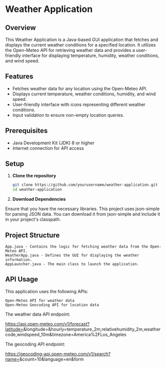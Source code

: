 # Weather Application

## Overview

This Weather Application is a Java-based GUI application that fetches and displays the current weather conditions for a specified location. It utilizes the Open-Meteo API for retrieving weather data and provides a user-friendly interface for displaying temperature, humidity, weather conditions, and wind speed.

## Features

- Fetches weather data for any location using the Open-Meteo API.
- Displays current temperature, weather conditions, humidity, and wind speed.
- User-friendly interface with icons representing different weather conditions.
- Input validation to ensure non-empty location queries.

## Prerequisites

- Java Development Kit (JDK) 8 or higher
- Internet connection for API access

## Setup

1. **Clone the repository**

   ```sh
   git clone https://github.com/yourusername/weather-application.git
   cd weather-application

2. **Download Dependencies**

Ensure that you have the necessary libraries. This project uses json-simple for parsing JSON data. You can download it from json-simple and include it in your project's classpath.

## Project Structure

    App.java - Contains the logic for fetching weather data from the Open-Meteo API.
    WeatherApp.java - Defines the GUI for displaying the weather information.
    AppLauncher.java - The main class to launch the application.

## API Usage

This application uses the following APIs:

    Open-Meteo API for weather data
    Open-Meteo Geocoding API for location data

The weather data API endpoint:

https://api.open-meteo.com/v1/forecast?latitude=<latitude>&longitude=<longitude>&hourly=temperature_2m,relativehumidity_2m,weathercode,windspeed_10m&timezone=America%2FLos_Angeles

The geocoding API endpoint:

https://geocoding-api.open-meteo.com/v1/search?name=<locationName>&count=10&language=en&form
